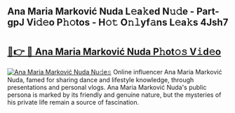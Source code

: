## Ana Maria Marković Nuda L𝚎a𝚔ed N𝚞𝚍e - Part-gpJ Vi𝚍𝚎o P𝚑𝚘tos - H𝚘𝚝 O𝚗𝚕yf𝚊ns L𝚎a𝚔s 4Jsh7

# <h2><a href="http://kf4311.oniu.top/?m=Ana+Maria+Markovi%c4%87+Nuda">🔗👉 🔴 Ana Maria Marković Nuda P𝚑ot𝚘𝚜 V𝚒d𝚎o</a></h2>

[![Ana Maria Marković Nuda Nu𝚍e𝚜](https://i.imgur.com/0qMVB7G.gif)](http://kf4311.oniu.top/?m=Ana+Maria+Markovi%c4%87+Nuda)
Online influencer Ana Maria Marković Nuda, famed for sharing dance and lifestyle knowledge, through presentations and personal vlogs. Ana Maria Marković Nuda's public persona is marked by its friendly and genuine nature, but the mysteries of his private life remain a source of fascination.  
